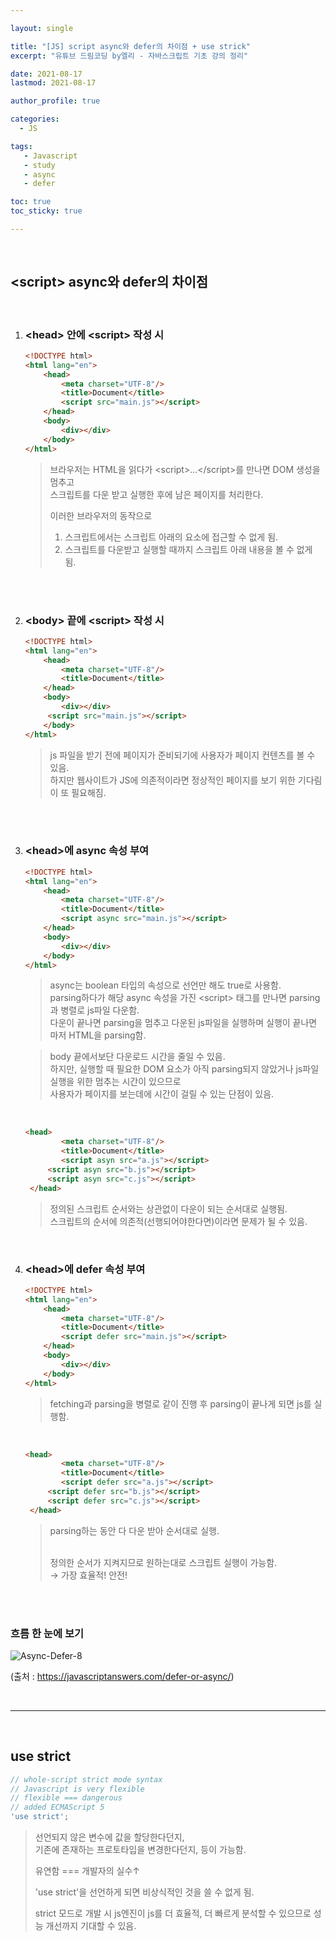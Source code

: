 ```yaml
---

layout: single

title: "[JS] script async와 defer의 차이점 + use strick"
excerpt: "유튜브 드림코딩 by엘리 - 자바스크립트 기초 강의 정리"

date: 2021-08-17
lastmod: 2021-08-17

author_profile: true

categories: 
  - JS

tags: 
   - Javascript
   - study
   - async
   - defer

toc: true
toc_sticky: true

---
```


<br>

## \<script> async와 defer의 차이점

<br>

1. ### \<head> 안에 \<script> 작성 시

   ```html
   <!DOCTYPE html>
   <html lang="en">
       <head>
           <meta charset="UTF-8"/>
           <title>Document</title>
           <script src="main.js"></script>
       </head>
       <body>
           <div></div>
       </body>
   </html>
   ```
   
   > 브라우저는 HTML을 읽다가 \<script>...\</script>를 만나면 DOM 생성을 멈추고 
   > <br>스크립트를 다운 받고 실행한 후에 남은 페이지를 처리한다. 
   >
   > 이러한 브라우저의 동작으로
   >
   > 1. 스크립트에서는 스크립트 아래의 요소에 접근할 수 없게 됨.
   > 2. 스크립트를 다운받고 실행할 때까지 스크립트 아래 내용을 볼 수 없게 됨.
   
   <br><br>
   
2. ### \<body> 끝에 \<script> 작성 시

   ```html
   <!DOCTYPE html>
   <html lang="en">
       <head>
           <meta charset="UTF-8"/>
           <title>Document</title>
       </head>
       <body>
           <div></div>
       	<script src="main.js"></script>
       </body>
   </html>
   ```
   
   > js 파일을 받기 전에 페이지가 준비되기에 사용자가 페이지 컨텐츠를 볼 수 있음. <br>
   > 하지만 웹사이트가 JS에 의존적이라면 정상적인 페이지를 보기 위한 기다림이 또 필요해짐.
   
   <br><br>
   
3. ### \<head>에 async 속성 부여

   ```html
   <!DOCTYPE html>
   <html lang="en">
       <head>
           <meta charset="UTF-8"/>
           <title>Document</title>
           <script async src="main.js"></script>
       </head>
       <body>
           <div></div>
       </body>
   </html>
   ```
   
   > async는 boolean 타입의 속성으로 선언만 해도  true로 사용함. <br>
   > parsing하다가 해당 async 속성을 가진 \<script> 태그를 만나면 parsing과 병렬로 js파일 다운함. <br>
   > 다운이 끝나면 parsing을 멈추고 다운된 js파일을 실행하며 실행이 끝나면 마저 HTML을 parsing함.

   
   
   > body 끝에서보단 다운로드 시간을 줄일 수 있음. <br>
   > 하지만, 실행할 때 필요한 DOM 요소가 아직 parsing되지 않았거나 js파일 실행을 위한 멈추는 시간이 있으므로 <br>
   > 사용자가 페이지를 보는데에 시간이 걸릴 수 있는 단점이 있음.

   <br>
   
   
   ```html
   <head>
           <meta charset="UTF-8"/>
           <title>Document</title>
           <script asyn src="a.js"></script>
       	<script asyn src="b.js"></script>
       	<script asyn src="c.js"></script>
    </head>
   ```
   
   > 정의된 스크립트 순서와는 상관없이 다운이 되는 순서대로 실행됨. <br>
   > 스크립트의 순서에 의존적(선행되어야한다면)이라면 문제가 될 수 있음.
   
   <br>
   
4. ### \<head>에 defer 속성 부여
   
   
   ```html
   <!DOCTYPE html>
   <html lang="en">
       <head>
           <meta charset="UTF-8"/>
           <title>Document</title>
           <script defer src="main.js"></script>
       </head>
       <body>
           <div></div>
       </body>
   </html>
   ```
   
   > fetching과 parsing을 병렬로 같이 진행 후 parsing이 끝나게 되면 js를 실행함. 

   <br>
   
   ```html
   <head>
           <meta charset="UTF-8"/>
           <title>Document</title>
           <script defer src="a.js"></script>
       	<script defer src="b.js"></script>
       	<script defer src="c.js"></script>
    </head>
   ```
   
   > parsing하는 동안 다 다운 받아 순서대로 실행.
   >
   > <br>정의한 순서가 지켜지므로 원하는대로 스크립트 실행이 가능함. <br>→ 가장 효율적! 안전!

<br><br>



### 흐름 한 눈에 보기<br>

![Async-Defer-8](https://user-images.githubusercontent.com/78994909/129670561-f99596b1-a79b-44d1-a9ea-4ec8b50c9913.png)

(출처 : https://javascriptanswers.com/defer-or-async/)

<br>

---

<br>

## use strict

```javascript
// whole-script strict mode syntax
// Javascript is very flexible
// flexible === dangerous
// added ECMAScript 5
'use strict';
```

> 선언되지 않은 변수에 값을 할당한다던지, <br>
> 기존에  존재하는 프로토타입을 변경한다던지, 등이 가능함.
>
> 유연함 === 개발자의 실수↑
>
> 'use strict'을 선언하게 되면 비상식적인 것을 쓸 수 없게 됨.
>
> strict 모드로 개발 시 js엔진이 js를 더 효율적, 더 빠르게 분석할 수 있으므로 성능 개선까지 기대할 수 있음.

<br><br><br><br><br>

